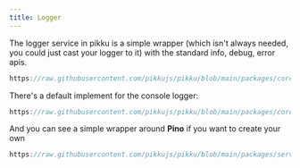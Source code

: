 ```yaml
---
title: Logger
---
```


The logger service in pikku is a simple wrapper (which isn't always needed, you could just cast your logger to it) with the standard info, debug, error apis.

```typescript reference title="logger.ts"
https://raw.githubusercontent.com/pikkujs/pikku/blob/main/packages/core/src/services/logger.ts
```

There's a default implement for the console logger:

```typescript reference title="logger.ts"
https://raw.githubusercontent.com/pikkujs/pikku/blob/main/packages/core/src/services/logger-console.ts
```

And you can see a simple wrapper around **Pino** if you want to create your own

```typescript reference title="pino.ts"
https://raw.githubusercontent.com/pikkujs/pikku/blob/main/packages/services/pino/src/pino.ts
```
